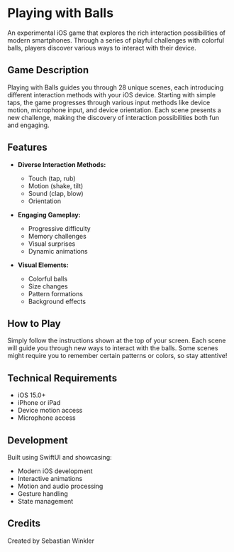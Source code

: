 # Playing with Balls

An experimental iOS game that explores the rich interaction possibilities of modern smartphones. Through a series of playful challenges with colorful balls, players discover various ways to interact with their device.

## Game Description

Playing with Balls guides you through 28 unique scenes, each introducing different interaction methods with your iOS device. Starting with simple taps, the game progresses through various input methods like device motion, microphone input, and device orientation. Each scene presents a new challenge, making the discovery of interaction possibilities both fun and engaging.

## Features

- **Diverse Interaction Methods:**
  - Touch (tap, rub)
  - Motion (shake, tilt)
  - Sound (clap, blow)
  - Orientation

- **Engaging Gameplay:**
  - Progressive difficulty
  - Memory challenges
  - Visual surprises
  - Dynamic animations

- **Visual Elements:**
  - Colorful balls
  - Size changes
  - Pattern formations
  - Background effects

## How to Play

Simply follow the instructions shown at the top of your screen. Each scene will guide you through new ways to interact with the balls. Some scenes might require you to remember certain patterns or colors, so stay attentive!

## Technical Requirements

- iOS 15.0+
- iPhone or iPad
- Device motion access
- Microphone access

## Development

Built using SwiftUI and showcasing:
- Modern iOS development
- Interactive animations
- Motion and audio processing
- Gesture handling
- State management

## Credits

Created by Sebastian Winkler
